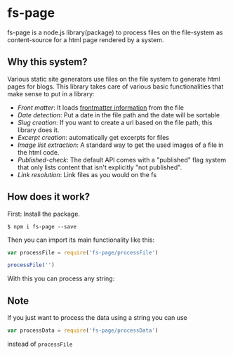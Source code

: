 # fs-page

fs-page is a node.js library(package) to process files on the file-system as content-source for a html page rendered by a system.

## Why this system?

Various static site generators use files on the file system to generate html pages for blogs. This library takes care of various basic functionalities that make sense to put in a library:

- *Front matter*: It loads [frontmatter information](http://jekyllrb.com/docs/frontmatter/) from the file
- *Date detection*: Put a date in the file path and the date will be sortable
- *Slug creation*: If you want to create a url based on the file path, this library does it.
- *Excerpt creation*: automatically get excerpts for files
- *Image list extraction*: A standard way to get the used images of a file in the html code.
- *Published-check*: The default API comes with a "published" flag system that
only lists content that isn't explicitly "not published".
- *Link resolution*: Link files as you would on the fs 

## How does it work?

First: Install the package.

```
$ npm i fs-page --save
```

Then you can import its main functionality like this:

```JavaScript
var processFile = require('fs-page/processFile')

processFile('')
```

With this you can process any string:

## Note

If you just want to process the data using a string you can use

```JavaScript
var processData = require('fs-page/processData')
```

instead of `processFile`
